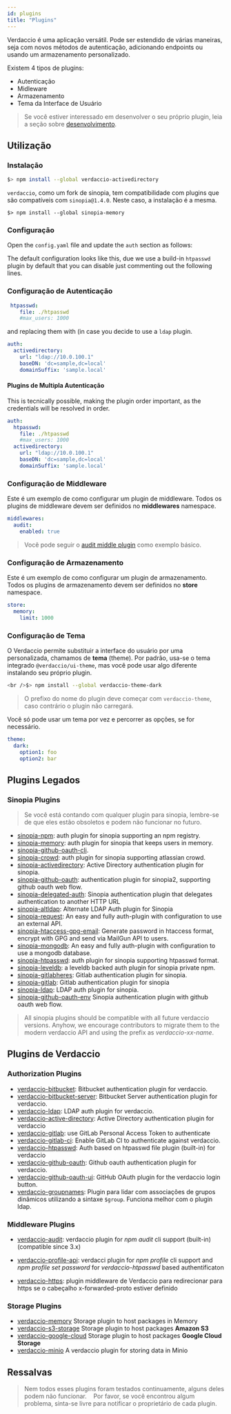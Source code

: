 ```yaml
---
id: plugins
title: "Plugins"
---
```


Verdaccio é uma aplicação versátil. Pode ser estendido de várias maneiras, seja com novos métodos de autenticação, adicionando endpoints ou usando um armazenamento personalizado.

Existem 4 tipos de plugins:

* Autenticação
* Midleware
* Armazenamento
* Tema da Interface de Usuário

> Se você estiver interessado em desenvolver o seu próprio plugin, leia a seção sobre [desenvolvimento](dev-plugins.md).

## Utilização

### Instalação

```bash
$> npm install --global verdaccio-activedirectory
```

`verdaccio`, como um fork de sinopia, tem compatibilidade com plugins que são compatíveis com `sinopia@1.4.0`. Neste caso, a instalação é a mesma.

    $> npm install --global sinopia-memory
    

### Configuração

Open the `config.yaml` file and update the `auth` section as follows:

The default configuration looks like this, due we use a build-in `htpasswd` plugin by default that you can disable just commenting out the following lines.

### Configuração de Autenticação

```yaml
 htpasswd:
    file: ./htpasswd
    #max_users: 1000
```

and replacing them with (in case you decide to use a `ldap` plugin.

```yaml
auth:
  activedirectory:
    url: "ldap://10.0.100.1"
    baseDN: 'dc=sample,dc=local'
    domainSuffix: 'sample.local'
```

#### Plugins de Multipla Autenticação

This is tecnically possible, making the plugin order important, as the credentials will be resolved in order.

```yaml
auth:
  htpasswd:
    file: ./htpasswd
    #max_users: 1000
  activedirectory:
    url: "ldap://10.0.100.1"
    baseDN: 'dc=sample,dc=local'
    domainSuffix: 'sample.local'
```

### Configuração de Middleware

Este é um exemplo de como configurar um plugin de middleware. Todos os plugins de middleware devem ser definidos no **middlewares** namespace.

```yaml
middlewares:
  audit:
    enabled: true
```

> Você pode seguir o [audit middle plugin](https://github.com/verdaccio/verdaccio-audit) como exemplo básico.

### Configuração de Armazenamento

Este é um exemplo de como configurar um plugin de armazenamento. Todos os plugins de armazenamento devem ser definidos no **store** namespace.

```yaml
store:
  memory:
    limit: 1000
```

### Configuração de Tema

O Verdaccio permite substituir a interface do usuário por uma personalizada, chamamos de **tema** (theme). Por padrão, usa-se o tema integrado `@verdaccio/ui-theme`, mas você pode usar algo diferente instalando seu próprio plugin.

```bash
<br />$> npm install --global verdaccio-theme-dark

```

> O prefixo do nome do plugin deve começar com `verdaccio-theme`, caso contrário o plugin não carregará.

Você só pode usar um tema por vez e percorrer as opções, se for necessário.

```yaml
theme:
  dark:
    option1: foo
    option2: bar
```

## Plugins Legados

### Sinopia Plugins

> Se você está contando com qualquer plugin para sinopia, lembre-se de que eles estão obsoletos e podem não funcionar no futuro.

* [sinopia-npm](https://www.npmjs.com/package/sinopia-npm): auth plugin for sinopia supporting an npm registry.
* [sinopia-memory](https://www.npmjs.com/package/sinopia-memory): auth plugin for sinopia that keeps users in memory.
* [sinopia-github-oauth-cli](https://www.npmjs.com/package/sinopia-github-oauth-cli).
* [sinopia-crowd](https://www.npmjs.com/package/sinopia-crowd): auth plugin for sinopia supporting atlassian crowd.
* [sinopia-activedirectory](https://www.npmjs.com/package/sinopia-activedirectory): Active Directory authentication plugin for sinopia.
* [sinopia-github-oauth](https://www.npmjs.com/package/sinopia-github-oauth): authentication plugin for sinopia2, supporting github oauth web flow.
* [sinopia-delegated-auth](https://www.npmjs.com/package/sinopia-delegated-auth): Sinopia authentication plugin that delegates authentication to another HTTP URL
* [sinopia-altldap](https://www.npmjs.com/package/sinopia-altldap): Alternate LDAP Auth plugin for Sinopia
* [sinopia-request](https://www.npmjs.com/package/sinopia-request): An easy and fully auth-plugin with configuration to use an external API.
* [sinopia-htaccess-gpg-email](https://www.npmjs.com/package/sinopia-htaccess-gpg-email): Generate password in htaccess format, encrypt with GPG and send via MailGun API to users.
* [sinopia-mongodb](https://www.npmjs.com/package/sinopia-mongodb): An easy and fully auth-plugin with configuration to use a mongodb database.
* [sinopia-htpasswd](https://www.npmjs.com/package/sinopia-htpasswd): auth plugin for sinopia supporting htpasswd format.
* [sinopia-leveldb](https://www.npmjs.com/package/sinopia-leveldb): a leveldb backed auth plugin for sinopia private npm.
* [sinopia-gitlabheres](https://www.npmjs.com/package/sinopia-gitlabheres): Gitlab authentication plugin for sinopia.
* [sinopia-gitlab](https://www.npmjs.com/package/sinopia-gitlab): Gitlab authentication plugin for sinopia
* [sinopia-ldap](https://www.npmjs.com/package/sinopia-ldap): LDAP auth plugin for sinopia.
* [sinopia-github-oauth-env](https://www.npmjs.com/package/sinopia-github-oauth-env) Sinopia authentication plugin with github oauth web flow.

> All sinopia plugins should be compatible with all future verdaccio versions. Anyhow, we encourage contributors to migrate them to the modern verdaccio API and using the prefix as *verdaccio-xx-name*.

## Plugins de Verdaccio

### Authorization Plugins

* [verdaccio-bitbucket](https://github.com/idangozlan/verdaccio-bitbucket): Bitbucket authentication plugin for verdaccio.
* [verdaccio-bitbucket-server](https://github.com/oeph/verdaccio-bitbucket-server): Bitbucket Server authentication plugin for verdaccio.
* [verdaccio-ldap](https://www.npmjs.com/package/verdaccio-ldap): LDAP auth plugin for verdaccio.
* [verdaccio-active-directory](https://github.com/nowhammies/verdaccio-activedirectory): Active Directory authentication plugin for verdaccio
* [verdaccio-gitlab](https://github.com/bufferoverflow/verdaccio-gitlab): use GitLab Personal Access Token to authenticate
* [verdaccio-gitlab-ci](https://github.com/lab360-ch/verdaccio-gitlab-ci): Enable GitLab CI to authenticate against verdaccio.
* [verdaccio-htpasswd](https://github.com/verdaccio/verdaccio-htpasswd): Auth based on htpasswd file plugin (built-in) for verdaccio
* [verdaccio-github-oauth](https://github.com/aroundus-inc/verdaccio-github-oauth): Github oauth authentication plugin for verdaccio.
* [verdaccio-github-oauth-ui](https://github.com/n4bb12/verdaccio-github-oauth-ui): GitHub OAuth plugin for the verdaccio login button.
* [verdaccio-groupnames](https://github.com/deinstapel/verdaccio-groupnames): Plugin para lidar com associações de grupos dinâmicos utilizando a sintaxe `$group`. Funciona melhor com o plugin ldap.

### Middleware Plugins

* [verdaccio-audit](https://github.com/verdaccio/verdaccio-audit): verdaccio plugin for *npm audit* cli support (built-in) (compatible since 3.x)

* [verdaccio-profile-api](https://github.com/ahoracek/verdaccio-profile-api): verdacci plugin for *npm profile* cli support and *npm profile set password* for *verdaccio-htpasswd* based authentificaton

* [verdaccio-https](https://github.com/honzahommer/verdaccio-https): plugin middleware de Verdaccio para redirecionar para https se o cabeçalho x-forwarded-proto estiver definido

### Storage Plugins

* [verdaccio-memory](https://github.com/verdaccio/verdaccio-memory) Storage plugin to host packages in Memory
* [verdaccio-s3-storage](https://github.com/remitly/verdaccio-s3-storage) Storage plugin to host packages **Amazon S3**
* [verdaccio-google-cloud](https://github.com/verdaccio/verdaccio-google-cloud) Storage plugin to host packages **Google Cloud Storage**
* [verdaccio-minio](https://github.com/barolab/verdaccio-minio) A verdaccio plugin for storing data in Minio

## Ressalvas

> Nem todos esses plugins foram testados continuamente, alguns deles podem não funcionar.    Por favor, se você encontrou algum problema, sinta-se livre para notificar o proprietário de cada plugin.